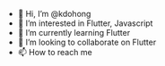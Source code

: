 - 👋 Hi, I’m @kdohong
- 👀 I’m interested in Flutter, Javascript
- 🌱 I’m currently learning Flutter
- 💞️ I’m looking to collaborate on Flutter
- 📫 How to reach me

<!---
kdohong/kdohong is a ✨ special ✨ repository because its `README.md` (this file) appears on your GitHub profile.
You can click the Preview link to take a look at your changes.
--->
